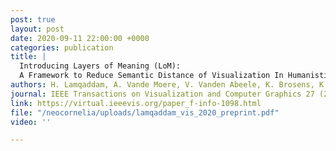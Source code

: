 ```yaml
---
post: true
layout: post
date: 2020-09-11 22:00:00 +0000
categories: publication
title: |
  Introducing Layers of Meaning (LoM):
  A Framework to Reduce Semantic Distance of Visualization In Humanistic Research
authors: H. Lamqaddam, A. Vande Moere, V. Vanden Abeele, K. Brosens, K. Verbert
journal: IEEE Transactions on Visualization and Computer Graphics 27 (2021), pp. 1084-1094
link: https://virtual.ieeevis.org/paper_f-info-1098.html
file: "/neocornelia/uploads/lamqaddam_vis_2020_preprint.pdf"
video: ''

---
```

